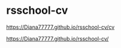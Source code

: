 # rsschool-cv
https://Diana77777.github.io/rsschool-cv/cv


https://Diana77777.github.io/rsschool-cv/